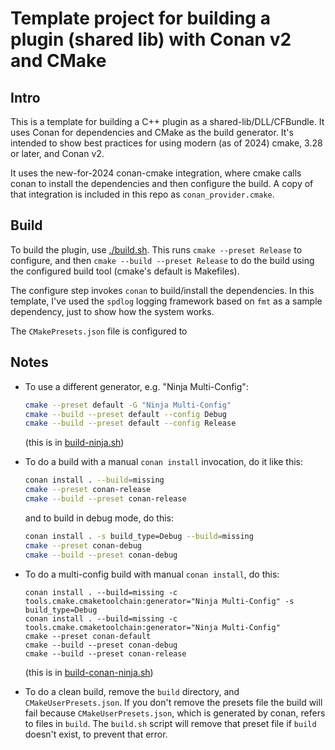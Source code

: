 # Template project for building a plugin (shared lib) with Conan v2 and CMake

## Intro

This is a template for building a C++ plugin as a
shared-lib/DLL/CFBundle. It uses Conan for dependencies and CMake as
the build generator. It's intended to show best practices for using
modern (as of 2024) cmake, 3.28 or later, and Conan v2.

It uses the new-for-2024 conan-cmake integration, where cmake calls
conan to install the dependencies and then configure the build. A copy
of that integration is included in this repo as
`conan_provider.cmake`.

## Build

To build the plugin, use [./build.sh](build.sh). 
This runs `cmake --preset Release` to configure, and then
`cmake --build --preset Release` to do the build using the
configured build tool (cmake's default is Makefiles).

The configure step invokes `conan` to build/install the dependencies.
In this template, I've used the `spdlog` logging framework based on
`fmt` as a sample dependency, just to show how the system works.

The `CMakePresets.json` file is configured to 
## Notes

* To use a different generator, e.g. "Ninja Multi-Config":

  ```sh
  cmake --preset default -G "Ninja Multi-Config"
  cmake --build --preset default --config Debug
  cmake --build --preset default --config Release
  ```

  (this is in [build-ninja.sh](build-ninja.sh))

* To do a build with a manual `conan install` invocation, do it like this:
  ```sh
  conan install . --build=missing
  cmake --preset conan-release
  cmake --build --preset conan-release
  ```
  and to build in debug mode, do this:
  ```sh
  conan install . -s build_type=Debug --build=missing
  cmake --preset conan-debug
  cmake --build --preset conan-debug
  ```

* To do a multi-config build with manual `conan install`, do this:
  ```
  conan install . --build=missing -c tools.cmake.cmaketoolchain:generator="Ninja Multi-Config" -s build_type=Debug
  conan install . --build=missing -c tools.cmake.cmaketoolchain:generator="Ninja Multi-Config"
  cmake --preset conan-default
  cmake --build --preset conan-debug
  cmake --build --preset conan-release
  ```

  (this is in [build-conan-ninja.sh](build-conan-ninja.sh))

* To do a clean build, remove the `build` directory, and `CMakeUserPresets.json`. 
  If you don't remove the presets file the build will fail 
  because `CMakeUserPresets.json`, which is generated by conan, refers to
  files in `build`. The `build.sh` script will remove that preset file if
  `build` doesn't exist, to prevent that error.

